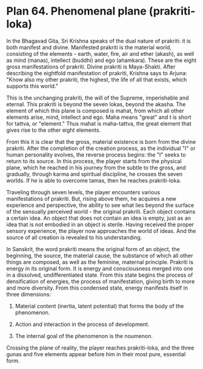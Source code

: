 # Plan 64. Phenomenal plane (prakriti-loka)

In the Bhagavad Gita, Sri Krishna speaks of the dual nature of prakriti: it is both manifest and divine. Manifested prakriti is the material world, consisting of the elements - earth, water, fire, air and ether (akash), as well as mind (manas), intellect (buddhi) and ego (ahamkara). These are the eight gross manifestations of prakriti. Divine prakriti is Maya-Shakti. After describing the eightfold manifestation of prakriti, Krishna says to Arjuna: "Know also my other prakriti, the highest, the life of all that exists, which supports this world."

This is the unchanging prakriti, the will of the Supreme, imperishable and eternal. This prakriti is beyond the seven lokas, beyond the akasha. The element of which this plane is composed is mahat, from which all other elements arise, mind, intellect and ego. Maha means "great" and t is short for tattva, or "element." Thus mahat is maha-tattva, the great element that gives rise to the other eight elements.

From this it is clear that the gross, material existence is born from the divine prakriti. After the completion of the creation process, as the individual "I" or human personality evolves, the reverse process begins: the "I" seeks to return to its source. In this process, the player starts from the physical plane, which he reached in his journey from the subtle to the gross, and gradually, through karma and spiritual discipline, he crosses the seven worlds. If he is able to overcome tamas, then he reaches prakriti-loka.

Traveling through seven levels, the player encounters various manifestations of prakriti. But, rising above them, he acquires a new experience and perspective, the ability to see what lies beyond the surface of the sensually perceived world - the original prakriti. Each object contains a certain idea. An object that does not contain an idea is empty, just as an idea that is not embodied in an object is sterile. Having received the proper sensory experience, the player now approaches the world of ideas. And the source of all creation is revealed to his understanding.

In Sanskrit, the word prakriti means the original form of an object, the beginning, the source, the material cause, the substance of which all other things are composed, as well as the feminine, maternal principle. Prakriti is energy in its original form. It is energy and consciousness merged into one in a dissolved, undifferentiated state. From this state begins the process of densification of energies, the process of manifestation, giving birth to more and more diversity. From this condensed state, energy manifests itself in three dimensions:

1. Material content (inertia, latent potential) that forms the body of the phenomenon.

2. Action and interaction in the process of development.

3. The internal goal of the phenomenon is the noumenon.

Crossing the plane of reality, the player reaches prakriti-loka, and the three gunas and five elements appear before him in their most pure, essential form.
